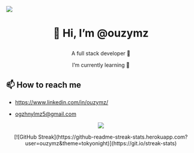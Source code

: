 ![](https://komarev.com/ghpvc/?username=ouzymz&color=blue) 

# <p align="center">👋 Hi, I’m @ouzymz</p>

<p align="center"> A full stack developer 👀</p>
<p align="center"> I’m currently learning 🌱</p>


## 📫 How to reach me
- <a style="color=red;" href="https://www.linkedin.com/in/ouzymz/" rel="nofollow"><p style="color:red;"> https://www.linkedin.com/in/ouzymz/</p></a>
- <a style="color=red;" href = "mailto: ogzhnylmz5@gmail.com">ogzhnylmz5@gmail.com</a>

<p align="center">
  <a href="https://skillicons.dev">
    <img src="https://skillicons.dev/icons?i=ts,nodejs,angular,reactivex,docker,cs,dotnet,postgres,mongodb,postman,github" />
  </a>
</p>
<p align="center">
[![GitHub Streak](https://github-readme-streak-stats.herokuapp.com?user=ouzymz&theme=tokyonight)](https://git.io/streak-stats)
</p>


